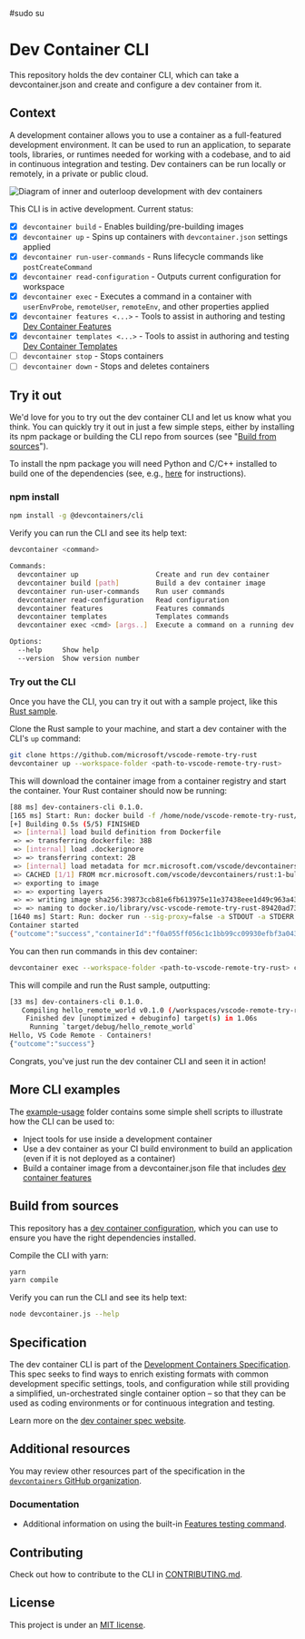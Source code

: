 #sudo su 
# Dev Container CLI

This repository holds the dev container CLI, which can take a devcontainer.json and create and configure a dev container from it.

## Context

A development container allows you to use a container as a full-featured development environment. It can be used to run an application, to separate tools, libraries, or runtimes needed for working with a codebase, and to aid in continuous integration and testing. Dev containers can be run locally or remotely, in a private or public cloud.

![Diagram of inner and outerloop development with dev containers](/images/dev-container-stages.png)

This CLI is in active development. Current status:

- [x] `devcontainer build` - Enables building/pre-building images
- [x] `devcontainer up` - Spins up containers with `devcontainer.json` settings applied
- [x] `devcontainer run-user-commands` - Runs lifecycle commands like `postCreateCommand`
- [x] `devcontainer read-configuration` - Outputs current configuration for workspace
- [x] `devcontainer exec` - Executes a command in a container with `userEnvProbe`, `remoteUser`, `remoteEnv`, and other properties applied
- [x] `devcontainer features <...>` - Tools to assist in authoring and testing [Dev Container Features](https://containers.dev/implementors/features/)
- [x] `devcontainer templates <...>` - Tools to assist in authoring and testing [Dev Container Templates](https://containers.dev/implementors/templates/)
- [ ] `devcontainer stop` - Stops containers
- [ ] `devcontainer down` - Stops and deletes containers

## Try it out

We'd love for you to try out the dev container CLI and let us know what you think. You can quickly try it out in just a few simple steps, either by installing its npm package or building the CLI repo from sources (see "[Build from sources](#build-from-sources)").

To install the npm package you will need Python and C/C++ installed to build one of the dependencies (see, e.g., [here](https://github.com/microsoft/vscode/wiki/How-to-Contribute) for instructions).

### npm install

```bash
npm install -g @devcontainers/cli
```

Verify you can run the CLI and see its help text:

```bash
devcontainer <command>

Commands:
  devcontainer up                   Create and run dev container
  devcontainer build [path]         Build a dev container image
  devcontainer run-user-commands    Run user commands
  devcontainer read-configuration   Read configuration
  devcontainer features             Features commands
  devcontainer templates            Templates commands
  devcontainer exec <cmd> [args..]  Execute a command on a running dev container

Options:
  --help     Show help                                                 [boolean]
  --version  Show version number                                       [boolean]
```

### Try out the CLI

Once you have the CLI, you can try it out with a sample project, like this [Rust sample](https://github.com/microsoft/vscode-remote-try-rust).

Clone the Rust sample to your machine, and start a dev container with the CLI's `up` command:

```bash
git clone https://github.com/microsoft/vscode-remote-try-rust
devcontainer up --workspace-folder <path-to-vscode-remote-try-rust>
```

This will download the container image from a container registry and start the container. Your Rust container should now be running:

```bash
[88 ms] dev-containers-cli 0.1.0.
[165 ms] Start: Run: docker build -f /home/node/vscode-remote-try-rust/.devcontainer/Dockerfile -t vsc-vscode-remote-try-rust-89420ad7399ba74f55921e49cc3ecfd2 --build-arg VARIANT=bullseye /home/node/vscode-remote-try-rust/.devcontainer
[+] Building 0.5s (5/5) FINISHED
 => [internal] load build definition from Dockerfile                       0.0s
 => => transferring dockerfile: 38B                                        0.0s
 => [internal] load .dockerignore                                          0.0s
 => => transferring context: 2B                                            0.0s
 => [internal] load metadata for mcr.microsoft.com/vscode/devcontainers/r  0.4s
 => CACHED [1/1] FROM mcr.microsoft.com/vscode/devcontainers/rust:1-bulls  0.0s
 => exporting to image                                                     0.0s
 => => exporting layers                                                    0.0s
 => => writing image sha256:39873ccb81e6fb613975e11e37438eee1d49c963a436d  0.0s
 => => naming to docker.io/library/vsc-vscode-remote-try-rust-89420ad7399  0.0s
[1640 ms] Start: Run: docker run --sig-proxy=false -a STDOUT -a STDERR --mount type=bind,source=/home/node/vscode-remote-try-rust,target=/workspaces/vscode-remote-try-rust -l devcontainer.local_folder=/home/node/vscode-remote-try-rust --cap-add=SYS_PTRACE --security-opt seccomp=unconfined --entrypoint /bin/sh vsc-vscode-remote-try-rust-89420ad7399ba74f55921e49cc3ecfd2-uid -c echo Container started
Container started
{"outcome":"success","containerId":"f0a055ff056c1c1bb99cc09930efbf3a0437c54d9b4644695aa23c1d57b4bd11","remoteUser":"vscode","remoteWorkspaceFolder":"/workspaces/vscode-remote-try-rust"}
```

You can then run commands in this dev container:

```bash
devcontainer exec --workspace-folder <path-to-vscode-remote-try-rust> cargo run
```

This will compile and run the Rust sample, outputting:

```bash
[33 ms] dev-containers-cli 0.1.0.
   Compiling hello_remote_world v0.1.0 (/workspaces/vscode-remote-try-rust)
    Finished dev [unoptimized + debuginfo] target(s) in 1.06s
     Running `target/debug/hello_remote_world`
Hello, VS Code Remote - Containers!
{"outcome":"success"}
```

Congrats, you've just run the dev container CLI and seen it in action!

## More CLI examples

The [example-usage](./example-usage) folder contains some simple shell scripts to illustrate how the CLI can be used to:

- Inject tools for use inside a development container
- Use a dev container as your CI build environment to build an application (even if it is not deployed as a container)
- Build a container image from a devcontainer.json file that includes [dev container features](https://containers.dev/implementors/features/#devcontainer-json-properties)

## Build from sources

This repository has a [dev container configuration](https://github.com/devcontainers/cli/tree/main/.devcontainer), which you can use to ensure you have the right dependencies installed.

Compile the CLI with yarn:
```sh
yarn
yarn compile
```

Verify you can run the CLI and see its help text:
```sh
node devcontainer.js --help
```

## Specification

The dev container CLI is part of the [Development Containers Specification](https://github.com/devcontainers/spec). This spec seeks to find ways to enrich existing formats with common development specific settings, tools, and configuration while still providing a simplified, un-orchestrated single container option – so that they can be used as coding environments or for continuous integration and testing.

Learn more on the [dev container spec website](https://devcontainers.github.io/).

## Additional resources

You may review other resources part of the specification in the [`devcontainers` GitHub organization](https://github.com/devcontainers).

### Documentation

- Additional information on using the built-in [Features testing command](./docs/features/test.md).

## Contributing

Check out how to contribute to the CLI in [CONTRIBUTING.md](CONTRIBUTING.md).

## License

This project is under an [MIT license](LICENSE.txt).
